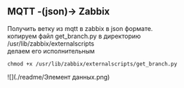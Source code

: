 ## MQTT -(json)-> Zabbix
Получить ветку из mqtt в zabbix в json формате.<br>
копируем файл get_branch.py в директорию /usr/lib/zabbix/externalscripts<br>
делаем его исполнительным<br>
```
chmod +x /usr/lib/zabbix/externalscripts/get_branch.py
```
![](./readme/Элемент данных.png)
